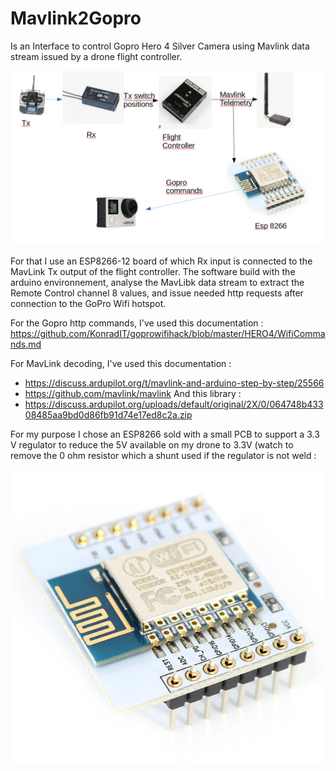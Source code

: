 # Mavlink2Gopro
Is an Interface to control Gopro Hero 4 Silver Camera using Mavlink data stream issued by a drone flight controller.

![Mavlin2Gopro_general_schematic](ReadMeImages/Mavlink2Gopro_general_schematic.png)

For that I use an ESP8266-12 board of which Rx input is connected to the MavLink Tx output of the flight controller. The software build with the arduino environnement, analyse the MavLibk data stream to extract the Remote Control channel 8 values, and issue needed http requests after connection to the GoPro Wifi hotspot.

For the Gopro http commands, I've used this documentation : https://github.com/KonradIT/goprowifihack/blob/master/HERO4/WifiCommands.md

For MavLink decoding, I've used this documentation :
- https://discuss.ardupilot.org/t/mavlink-and-arduino-step-by-step/25566
- https://github.com/mavlink/mavlink
And this library :
- https://discuss.ardupilot.org/uploads/default/original/2X/0/064748b43308485aa9bd0d86fb91d74e17ed8c2a.zip

For my purpose I chose an ESP8266 sold with a small PCB to support a 3.3 V regulator to reduce the 5V available on my drone to 3.3V (watch to remove the 0 ohm resistor which a shunt used if the regulator is not weld :

![ESP8266](ReadMeImages/ESP8266-12-5V.png)
